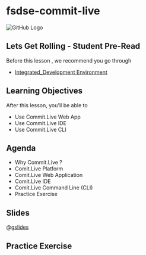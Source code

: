 # fsdse-commit-live

![GitHub Logo](https://s3.ap-south-1.amazonaws.com/greyatom-social/logo.png)

## Lets Get Rolling - Student Pre-Read
Before this lesson , we recommend you go through
* [Integrated_Development Environment](https://en.wikipedia.org/wiki/Integrated_development_environment)

## Learning Objectives

After this lesson, you'll be able to
* Use Commit.Live Web App
* Use Commit.Live IDE
* Use Commit.Live CLI

## Agenda

* Why Commit.Live ?
* Comit.Live Platform
* Comit.Live Web Application
* Comit.Live IDE 
* Comit.Live Command Line (CLI) 
* Practice Exercise

## Slides
@[gslides](1gEb00r1CyjxWignP0JC84UArH7qny05p-CQhMdBcu2o)

## Practice Exercise
